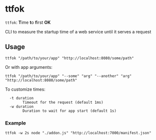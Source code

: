 # ttfok

`ttfok`: **T**ime **t**o **f**irst **OK**

CLI to measure the startup time of a web service until it serves a request

## Usage

`ttfok "/path/to/your/app" "http://localhost:8080/some/path"`

Or with app arguments:

`ttfok "/path/to/your/app" "--some" "arg" "--another" "arg" "http://localhost:8080/some/path"`

To customize times:

```text
  -t duration
        Timeout for the request (default 1ms)
  -w duration
        Duration to wait for app start (default 1s)
```

### Example

`ttfok -w 2s node "./addon.js" "http://localhost:7000/manifest.json"`
